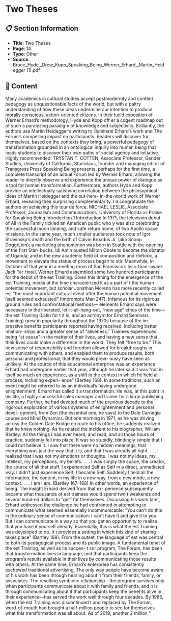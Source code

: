 # Two Theses

## 📋 Section Information

- **Title**: Two Theses
- **Page**: 14
- **Type**: Other
- **Source**: Bruce_Hyde,_Drew_Kopp_Speaking_Being_Werner_Erhard,_Martin_Heidegger (1).pdf

## 📄 Content

Many academics in cultural studies accept postmodernity and content pedagogy
as unquestionable facts of the world, but with a paltry understanding of how these
ideas undermine our intention to produce morally conscious, action-oriented
citizens. In their lucid exposition of Werner Erhard’s methodology, Hyde and Kopp
off er a cogent roadmap out of such a paralyzing paradigm of knowledge and
subjectivity. Brilliantly, the authors use Martin Heidegger’s writing to illuminate
Erhard’s work and The Forum’s compelling impact on participants. Readers will
discover for themselves, based on the contexts they bring, a powerful pedagogy
of transformation grounded in an ontological inquiry into human being that
leads students to discover their own paths of social agency and initiative. Highly
recommended!
TRYSTAN T. COTTEN, Associate Professor, Gender Studies, University of California,
Stanislaus, founder and managing editor of Transgress Press
Speaking Being presents, perhaps for the first time, a complete transcript of an
actual Forum led by Werner Erhard, allowing the reader to directly observe and
experience the unique power of dialogue as a tool for human transformation.
Furthermore, authors Hyde and Kopp provide an intellectually satisfying
correlation between the philosophical ideas of Martin Heidegger and the out-here-
in-the-world work of Werner Erhard, revealing their surprising complementarity. I
d
congratulate the authors on achieving this tour de force.
MICHAEL LESLIE, Associate Professor, Journalism and Communications,
University of Florida
xii
Praise for Speaking Being
Introduction
1
Introduction
In 1971, the television debut of All in the Family tickled an American public who
y
was also celebrating the successful moon landing, and safe return home, of two
Apollo space missions. In the same year, much smaller audiences took note of Igor
Stravinsky’s death and the birth of Calvin Broadus Jr. (aka Snoop Dogg/Lion); a
marketing phenomenon was born in Seattle with the opening of the first Star-
bucks; Idi Amin ousted Milton Obote to become the dictator of Uganda; and in the
new academic field of composition and rhetoric, a movement to elevate the status
of process began to stir. Meanwhile, in October of that year in a meeting room of
San Francisco’s less-than-swank Jack Tar Hotel, Werner Erhard assembled some
two hundred participants for the debut of the est Training. Given this timing for
the emergence of the est Training, media at the time characterized it as a part of
t
the human potential movement, but scholar Jonathan Moreno has more recently
called est “the most important cultural event after the human potential movement
itself seemed exhausted” (Impromptu Man 247).
Infamous for its rigorous ground rules and confrontational methods—
elements Erhard says were necessary in the liberated, let-it-all-hang-out, “new
age” ethos of the time—the est Training (Latin for
t
it is, and an acronym for Erhard
Seminars Training) grew in popularity throughout the 1970s because of the im-
pressive benefits participants reported having received, including better relation-
ships and a greater sense of “aliveness.” Trainees experienced being “at cause”
in the matter of their lives, and having a new sense that their lives could make a
difference in the world. They felt “free to be.” This new sense of responsibility and
freedom allowed for breakthroughs in communicating with others, and enabled
them to produce results, both personal and professional, that they would previ-
ously have seen as unlikely.
At the source of this educational enterprise was an experience Erhard had
undergone earlier that year, although he later said it was “not in itself so much an
experience, as a shift in the context in which he held all process, including experi-
ence” (Bartley 168). In some traditions, such an event might be referred to as an
individual’s having undergone enlightenment; Erhard has called it a transformation.
He was, at this point in his life, a highly successful sales manager and trainer for a
large publishing company. Further, he had devoted much of the previous decade to
the rigorous exploration of various systems of enlightenment and personal devel-
opment, from Zen (the essential one, he says) to the Dale Carnegie course and Mind
Dynamics. But one morning in 1971, as he was driving across the Golden Gate Bridge
en route to his office, he suddenly realized that he knew nothing. As he related the
incident to his biographer, William Bartley:
All the things I had ever heard, and read, and all those hours
of practice, suddenly fell into place. It was so stupidly,
blindingly simple that I could not believe it. I saw that there
were no hidden meanings, that everything was just the
way that it is, and that I was already all right. . . . I realized
that I was not my emotions or thoughts. I was not my
ideas, my intellect, my perceptions, my beliefs. . . . I was
simply the space, the creator, the source of all that stuff. I
experienced Self as Self in a direct, unmediated way. I didn’t
just experience Self; I became Self. Suddenly I held all the
information, the content, in my life in a new way, from a new
mode, a new context. . . .  I am I am. (Bartley 167–168)
In other words, an experience of being. The insight Erhard derived from that ex-
perience subsequently became what thousands of est trainees would spend two
t
weekends and several hundred dollars to “get” for themselves.
Discussing his work later, Erhard addressed the challenge he had confronted in
attempting to communicate what seemed essentially incommunicable: “You can’t
do this in the ordinary sense of communication: I can’t have it and give it to you. But
I can communicate in a way so that you get an opportunity to realize that you have
it yourself already. Essentially, this is what the est Training was developed to do. It
t
provides a setting in which this kind of sharing takes place” (Bartley 169).
From the outset, the language of est was central to both its pedagogical process
and its public image. A fundamental tenet of the est Training, as well as its succes-
t
sor program, The Forum, has been that transformation lives in language, and that
participants keep the program’s results available in their lives by communicating
those results with others. At the same time, Erhard’s enterprise has consistently
eschewed traditional advertising. The only way people have become aware of his
work has been through hearing about it from their friends, family, or associates.
The resulting symbiotic relationship—the program survives only when participants
communicate about it with family and friends, and it is through communicating
about it that participants keep the benefits alive in their experience—has served the
work well through four decades. By 1985, when the est Training was discontinued
t
and replaced by The Forum, word-of-mouth had brought a half-million people to see
for themselves what this transformation was all about. As of 2019, another 2 million
“